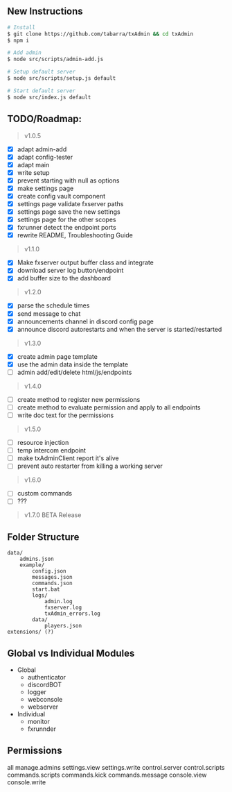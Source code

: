 ## New Instructions
```bash
# Install
$ git clone https://github.com/tabarra/txAdmin && cd txAdmin
$ npm i

# Add admin
$ node src/scripts/admin-add.js

# Setup default server
$ node src/scripts/setup.js default

# Start default server
$ node src/index.js default
```

## TODO/Roadmap:
> v1.0.5
- [x] adapt admin-add 
- [x] adapt config-tester
- [x] adapt main
- [x] write setup
- [x] prevent starting with null as options
- [x] make settings page
- [x] create config vault component
- [x] settings page validate fxserver paths
- [x] settings page save the new settings
- [x] settings page for the other scopes
- [x] fxrunner detect the endpoint ports
- [x] rewrite README, Troubleshooting Guide
> v1.1.0
- [x] Make fxserver output buffer class and integrate
- [x] download server log button/endpoint
- [x] add buffer size to the dashboard
> v1.2.0
- [x] parse the schedule times
- [x] send message to chat
- [x] announcements channel in discord config page
- [x] announce discord autorestarts and when the server is started/restarted
> v1.3.0
- [x] create admin page template
- [x] use the admin data inside the template
- [ ] admin add/edit/delete html/js/endpoints
> v1.4.0
- [ ] create method to register new permissions
- [ ] create method to evaluate permission and apply to all endpoints
- [ ] write doc text for the permissions
> v1.5.0
- [ ] resource injection
- [ ] temp intercom endpoint
- [ ] make txAdminClient report it's alive
- [ ] prevent auto restarter from killing a working server
> v1.6.0
- [ ] custom commands
- [ ] ???
> v1.7.0 BETA Release



## Folder Structure
    data/
        admins.json
        example/
            config.json
            messages.json
            commands.json
            start.bat
            logs/
                admin.log
                fxserver.log
                txAdmin_errors.log
            data/
                players.json
    extensions/ (?)


## Global vs Individual Modules
- Global
    - authenticator
    - discordBOT
    - logger
    - webconsole
    - webserver
- Individual
    - monitor
    - fxrunnder


## Permissions
all
manage.admins
settings.view
settings.write
control.server
control.scripts
commands.scripts
commands.kick
commands.message
console.view
console.write
